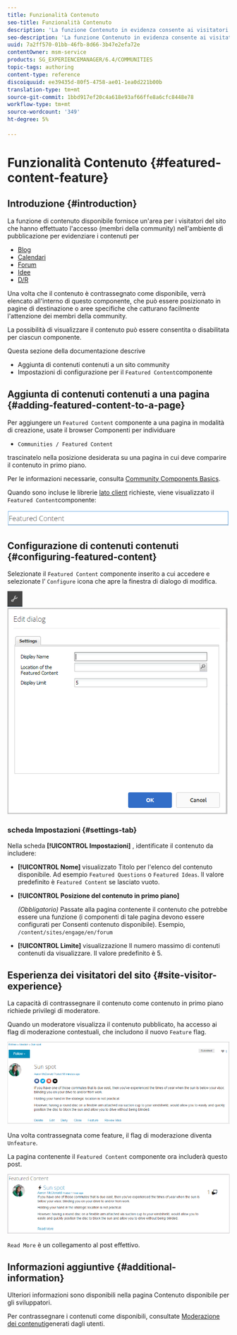 ```yaml
---
title: Funzionalità Contenuto
seo-title: Funzionalità Contenuto
description: 'La funzione Contenuto in evidenza consente ai visitatori del sito che hanno effettuato l’accesso di evidenziare i contenuti '
seo-description: 'La funzione Contenuto in evidenza consente ai visitatori del sito che hanno effettuato l’accesso di evidenziare i contenuti '
uuid: 7a2ff570-01bb-46fb-8d66-3b47e2efa72e
contentOwner: msm-service
products: SG_EXPERIENCEMANAGER/6.4/COMMUNITIES
topic-tags: authoring
content-type: reference
discoiquuid: ee39435d-80f5-4758-ae01-1ea0d221b00b
translation-type: tm+mt
source-git-commit: 1bbd917ef20c4a618e93af66ffe8a6cfc8448e78
workflow-type: tm+mt
source-wordcount: '349'
ht-degree: 5%

---
```



# Funzionalità Contenuto {#featured-content-feature}

## Introduzione {#introduction}

La funzione di contenuto disponibile fornisce un&#39;area per i visitatori del sito che hanno effettuato l&#39;accesso (membri della community) nell&#39;ambiente di pubblicazione per evidenziare i contenuti per

* [Blog](blog-feature.md)
* [Calendari](calendar.md)
* [Forum](forum.md)
* [Idee](ideation-feature.md)
* [D/R](working-with-qna.md)

Una volta che il contenuto è contrassegnato come disponibile, verrà elencato all&#39;interno di questo componente, che può essere posizionato in pagine di destinazione o aree specifiche che catturano facilmente l&#39;attenzione dei membri della community.

La possibilità di visualizzare il contenuto può essere consentita o disabilitata per ciascun componente.

Questa sezione della documentazione descrive

* Aggiunta di contenuti contenuti a un sito community
* Impostazioni di configurazione per il `Featured Content`componente

## Aggiunta di contenuti contenuti a una pagina {#adding-featured-content-to-a-page}

Per aggiungere un `Featured Content` componente a una pagina in modalità di creazione, usate il browser Componenti per individuare

* `Communities / Featured Content`

trascinatelo nella posizione desiderata su una pagina in cui deve comparire il contenuto in primo piano.

Per le informazioni necessarie, consulta [Community Components Basics](basics.md).

Quando sono incluse le librerie [lato client](essentials-featured.md#essentials-for-client-side) richieste, viene visualizzato il `Featured Content`componente:

![chlimage_1-13](assets/chlimage_1-13.png)

## Configurazione di contenuti contenuti {#configuring-featured-content}

Selezionate il `Featured Content` componente inserito a cui accedere e selezionate l’ `Configure` icona che apre la finestra di dialogo di modifica.

![chlimage_1-14](assets/chlimage_1-14.png) ![chlimage_1-15](assets/chlimage_1-15.png)

### scheda Impostazioni {#settings-tab}

Nella scheda **[!UICONTROL Impostazioni]** , identificate il contenuto da includere:

* **[!UICONTROL Nome]** visualizzato Titolo per l&#39;elenco del contenuto disponibile. Ad esempio 
`Featured Questions` o `Featured Ideas`. Il valore predefinito è `Featured Content` se lasciato vuoto.

* **[!UICONTROL Posizione del contenuto in primo piano]**

   *(Obbligatorio)* Passate alla pagina contenente il contenuto che potrebbe essere una funzione (i componenti di tale pagina devono essere configurati per Consenti contenuto disponibile). Esempio, `/content/sites/engage/en/forum`

* **[!UICONTROL Limite]** visualizzazione Il numero massimo di contenuti contenuti da visualizzare. Il valore predefinito è 5.

## Esperienza dei visitatori del sito {#site-visitor-experience}

La capacità di contrassegnare il contenuto come contenuto in primo piano richiede privilegi di moderatore.

Quando un moderatore visualizza il contenuto pubblicato, ha accesso ai flag di moderazione contestuali, che includono il nuovo `Feature` flag.

![chlimage_1-16](assets/chlimage_1-16.png)

Una volta contrassegnata come feature, il flag di moderazione diventa `Unfeature`.

La pagina contenente il `Featured Content` componente ora includerà questo post.

![chlimage_1-17](assets/chlimage_1-17.png)

`Read More` è un collegamento al post effettivo.

## Informazioni aggiuntive {#additional-information}

Ulteriori informazioni sono disponibili nella pagina Contenuto [](essentials-featured.md) disponibile per gli sviluppatori.

Per contrassegnare i contenuti come disponibili, consultate [Moderazione dei contenuti](moderate-ugc.md)generati dagli utenti.
